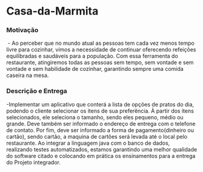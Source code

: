 # Casa-da-Marmita

### Motivação

 - Ao perceber que no
mundo atual as pessoas tem cada vez menos tempo livre para cozinhar, vimos a necessidade de continuar oferecendo refeições equilibradas e saudáveis para a população. Com essa ferramenta do restaurante, atingiremos todas as pessoas sem tempo, sem vontade e sem vontade e sem habilidade de cozinhar, garantindo sempre uma comida caseira na mesa. 

 ### Descrição e Entrega

 -Implementar um aplicativo que conterá a lista de opções de pratos do dia, podendo o cliente selecionar os itens de sua preferência.
	À partir dos itens selecionados, ele seleciona o tamanho, sendo eles pequeno, médio ou grande. Deve também ser informado o endereço de entrega com o telefone de contato.
	Por fim, deve ser informado a forma de pagamento(dinheiro ou cartão), sendo cartão, a maquina de cartões será levada até o local pelo restaurante.
 Ao integrar a linguagem java com o banco de dados, realizando testes automatizados, estamos garantindo uma melhor qualidade do software citado e colocando em prática os ensinamentos para a entrega do Projeto integrador.
